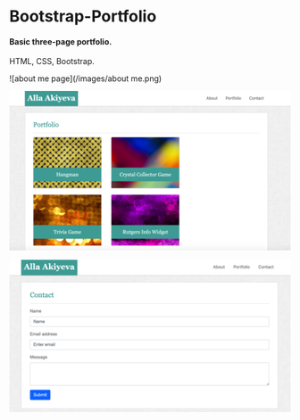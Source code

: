 # Bootstrap-Portfolio

#### Basic three-page portfolio. 
HTML, CSS, Bootstrap.

![about me page](/images/about me.png)

![about me page](/images/portfolio.png)

![about me page](/images/contact.png)

